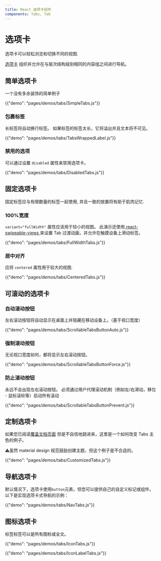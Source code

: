 ```yaml
---
title: React 选项卡组件
components: Tabs, Tab
---
```


# 选项卡

<p class="description">选项卡可以轻松浏览和切换不同的视图.</p>

[选项卡](https://material.io/design/components/tabs.html) 组织并允许在与层次结构级别相同的内容组之间进行导航。

## 简单选项卡

一个没有多余装饰的简单例子

{{"demo": "pages/demos/tabs/SimpleTabs.js"}}

### 包裹标签

长标签将自动换行标签。 如果标签的标签太长，它将溢出并且文本将不可见。

{{"demo": "pages/demos/tabs/TabsWrappedLabel.js"}}

### 禁用的选项

可以通过设置 ` disabled ` 属性来禁用选项卡。

{{"demo": "pages/demos/tabs/DisabledTabs.js"}}

## 固定选项卡

固定标签应与有限数量的标签一起使用, 并且一致的放置将有助于肌肉记忆.

### 100%宽度

`variant="fullWidth"` 属性应该用于较小的视图。 此演示还使用[ react-swipeable-views ](https://github.com/oliviertassinari/react-swipeable-views)来设置 Tab 过渡动画，并允许在触摸设备上滑动标签。

{{"demo": "pages/demos/tabs/FullWidthTabs.js"}}

### 居中对齐

应将 `centered` 属性用于较大的视图.

{{"demo": "pages/demos/tabs/CenteredTabs.js"}}

## 可滚动的选项卡

### 自动滚动按钮

左右滚动按钮将自动显示在桌面上并隐藏在移动设备上。（基于视口宽度）

{{"demo": "pages/demos/tabs/ScrollableTabsButtonAuto.js"}}

### 强制滚动按钮

无论视口宽度如何，都将显示左右滚动按钮。

{{"demo": "pages/demos/tabs/ScrollableTabsButtonForce.js"}}

### 防止滚动按钮

永远不会出现左右滚动按钮。 必须通过用户代理滚动机制（例如左/右滑动，移位 - 鼠标滚轮等）启动所有滚动

{{"demo": "pages/demos/tabs/ScrollableTabsButtonPrevent.js"}}

## 定制选项卡

如果您已阅读[覆盖文档页面](/customization/overrides/) 但是不自信地跳进来，这里是一个如何改变 Tabs 主色的例子。

⚠️虽然 material design 规范鼓励创建主题，但这个例子是不合适的。

{{"demo": "pages/demos/tabs/CustomizedTabs.js"}}

## 导航选项卡

默认情况下，选项卡使用`button`元素，但您可以提供自己的自定义标记或组件。 以下是实现选项卡式导航的示例：

{{"demo": "pages/demos/tabs/NavTabs.js"}}

## 图标选项卡

标签标签可以是所有图标或全文。

{{"demo": "pages/demos/tabs/IconTabs.js"}}

{{"demo": "pages/demos/tabs/IconLabelTabs.js"}}